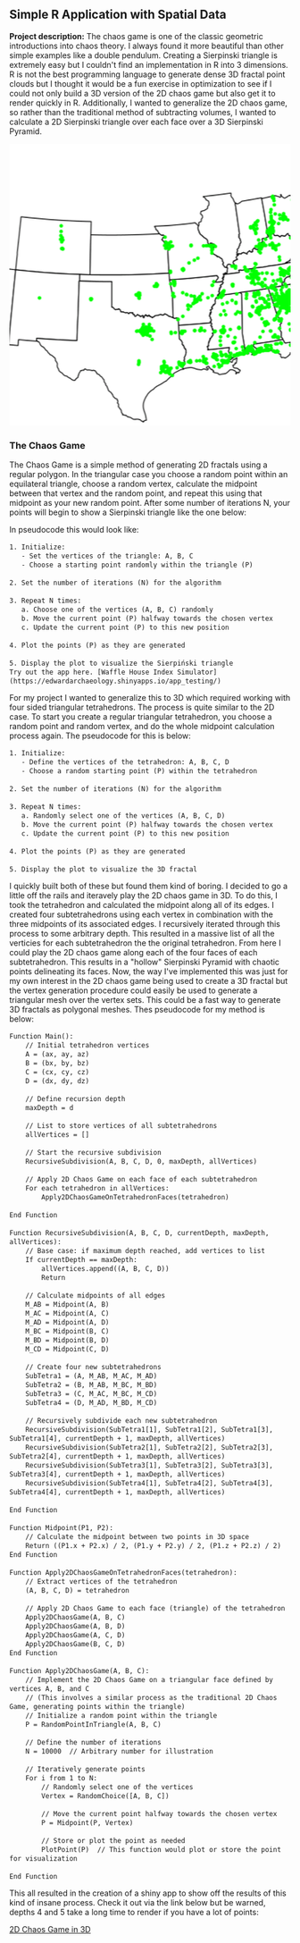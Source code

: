 ## Simple R Application with Spatial Data

**Project description:** The chaos game is one of the classic geometric introductions into chaos theory. I always found it more beautiful than other simple examples like a double pendulum. Creating a Sierpinski triangle is extremely easy but I couldn't find an implementation in R into 3 dimensions. R is not the best programming language to generate dense 3D fractal point clouds but I thought it would be a fun exercise in optimization to see if I could not only build a 3D version of the 2D chaos game but also get it to render quickly in R. Additionally, I wanted to generalize the 2D chaos game, so rather than the traditional method of subtracting volumes, I wanted to calculate a 2D Sierpinski triangle over each face over a 3D Sierpinski Pyramid.

<img src="images/Waffle.gif?raw=true"/>

### The Chaos Game

The Chaos Game is a simple method of generating 2D fractals using a regular polygon. In the triangular case you choose a random point within an equilateral triangle, choose a random vertex, calculate the midpoint between that vertex and the random point, and repeat this using that midpoint as your new random point. After some number of iterations N, your points will begin to show a Sierpinski triangle like the one below:


In pseudocode this would look like:

```
1. Initialize:
   - Set the vertices of the triangle: A, B, C
   - Choose a starting point randomly within the triangle (P)

2. Set the number of iterations (N) for the algorithm

3. Repeat N times:
   a. Choose one of the vertices (A, B, C) randomly
   b. Move the current point (P) halfway towards the chosen vertex
   c. Update the current point (P) to this new position

4. Plot the points (P) as they are generated

5. Display the plot to visualize the Sierpiński triangle
Try out the app here. [Waffle House Index Simulator](https://edwardarchaeology.shinyapps.io/app_testing/)
```

For my project I wanted to generalize this to 3D which required working with four sided triangular tetrahedrons. The process is quite similar to the 2D case. To start you create a regular triangular tetrahedron, you choose a random point and random vertex, and do the whole midpoint calculation process again. The pseudocode for this is below: 

```
1. Initialize:
   - Define the vertices of the tetrahedron: A, B, C, D
   - Choose a random starting point (P) within the tetrahedron

2. Set the number of iterations (N) for the algorithm

3. Repeat N times:
   a. Randomly select one of the vertices (A, B, C, D)
   b. Move the current point (P) halfway towards the chosen vertex
   c. Update the current point (P) to this new position

4. Plot the points (P) as they are generated

5. Display the plot to visualize the 3D fractal
```

I quickly built both of these but found them kind of boring. I decided to go a little off the rails and iteravely play the 2D chaos game in 3D. To do this, I took the tetrahedron and calculated the midpoint along all of its edges. I created four subtetrahedrons using each vertex in combination with the three midpoints of its associated edges. I recursively iterated through this process to some arbitrary depth. This resulted in a massive list of all the verticies for each subtetrahedron the the original tetrahedron. From here I could play the 2D chaos game along each of the four faces of each subtetrahedron. This results in a "hollow" Sierpinski Pyramid with chaotic points delineating its faces. Now, the way I've implemented this was just for my own interest in the 2D chaos game being used to create a 3D fractal but the vertex generation procedure could easily be used to generate a triangular mesh over the vertex sets. This could be a fast way to generate 3D fractals as polygonal meshes. Thes pseudocode for my method is below:

```
Function Main():
    // Initial tetrahedron vertices
    A = (ax, ay, az)
    B = (bx, by, bz)
    C = (cx, cy, cz)
    D = (dx, dy, dz)
    
    // Define recursion depth
    maxDepth = d
    
    // List to store vertices of all subtetrahedrons
    allVertices = []

    // Start the recursive subdivision
    RecursiveSubdivision(A, B, C, D, 0, maxDepth, allVertices)
    
    // Apply 2D Chaos Game on each face of each subtetrahedron
    For each tetrahedron in allVertices:
        Apply2DChaosGameOnTetrahedronFaces(tetrahedron)
    
End Function

Function RecursiveSubdivision(A, B, C, D, currentDepth, maxDepth, allVertices):
    // Base case: if maximum depth reached, add vertices to list
    If currentDepth == maxDepth:
        allVertices.append((A, B, C, D))
        Return
    
    // Calculate midpoints of all edges
    M_AB = Midpoint(A, B)
    M_AC = Midpoint(A, C)
    M_AD = Midpoint(A, D)
    M_BC = Midpoint(B, C)
    M_BD = Midpoint(B, D)
    M_CD = Midpoint(C, D)
    
    // Create four new subtetrahedrons
    SubTetra1 = (A, M_AB, M_AC, M_AD)
    SubTetra2 = (B, M_AB, M_BC, M_BD)
    SubTetra3 = (C, M_AC, M_BC, M_CD)
    SubTetra4 = (D, M_AD, M_BD, M_CD)
    
    // Recursively subdivide each new subtetrahedron
    RecursiveSubdivision(SubTetra1[1], SubTetra1[2], SubTetra1[3], SubTetra1[4], currentDepth + 1, maxDepth, allVertices)
    RecursiveSubdivision(SubTetra2[1], SubTetra2[2], SubTetra2[3], SubTetra2[4], currentDepth + 1, maxDepth, allVertices)
    RecursiveSubdivision(SubTetra3[1], SubTetra3[2], SubTetra3[3], SubTetra3[4], currentDepth + 1, maxDepth, allVertices)
    RecursiveSubdivision(SubTetra4[1], SubTetra4[2], SubTetra4[3], SubTetra4[4], currentDepth + 1, maxDepth, allVertices)

End Function

Function Midpoint(P1, P2):
    // Calculate the midpoint between two points in 3D space
    Return ((P1.x + P2.x) / 2, (P1.y + P2.y) / 2, (P1.z + P2.z) / 2)
End Function

Function Apply2DChaosGameOnTetrahedronFaces(tetrahedron):
    // Extract vertices of the tetrahedron
    (A, B, C, D) = tetrahedron
    
    // Apply 2D Chaos Game to each face (triangle) of the tetrahedron
    Apply2DChaosGame(A, B, C)
    Apply2DChaosGame(A, B, D)
    Apply2DChaosGame(A, C, D)
    Apply2DChaosGame(B, C, D)
End Function

Function Apply2DChaosGame(A, B, C):
    // Implement the 2D Chaos Game on a triangular face defined by vertices A, B, and C
    // (This involves a similar process as the traditional 2D Chaos Game, generating points within the triangle)
    // Initialize a random point within the triangle
    P = RandomPointInTriangle(A, B, C)
    
    // Define the number of iterations
    N = 10000  // Arbitrary number for illustration
    
    // Iteratively generate points
    For i from 1 to N:
        // Randomly select one of the vertices
        Vertex = RandomChoice([A, B, C])
        
        // Move the current point halfway towards the chosen vertex
        P = Midpoint(P, Vertex)
        
        // Store or plot the point as needed
        PlotPoint(P)  // This function would plot or store the point for visualization
    
End Function
```

This all resulted in the creation of a shiny app to show off the results of this kind of insane process. Check it out via the link below but be warned, depths 4 and 5 take a long time to render if you have a lot of points:

[2D Chaos Game in 3D](https://edwardarchaeology.shinyapps.io/3DChaosGameApp/)
